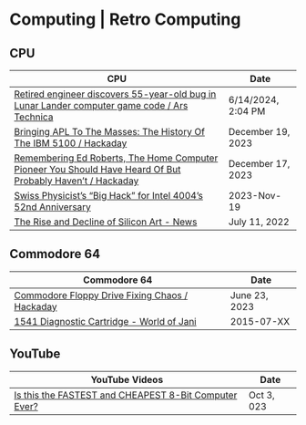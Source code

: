 # Computing \| Retro Computing 

## CPU

| CPU | Date |
|---|---|
| [Retired engineer discovers 55-year-old bug in Lunar Lander computer game code / Ars Technica](https://arstechnica.com/gaming/2024/06/retired-engineer-discovers-55-year-old-bug-in-lunar-lander-computer-game-code/) | 6/14/2024, 2:04 PM |
| [Bringing APL To The Masses: The History Of The IBM 5100 / Hackaday](https://hackaday.com/2023/12/19/bringing-apl-to-the-masses-the-history-of-the-ibm-5100/ ) | December 19, 2023 |
| [Remembering Ed Roberts, The Home Computer Pioneer You Should Have Heard Of But Probably Haven’t / Hackaday](https://hackaday.com/2023/12/17/remembering-ed-roberts-the-home-computer-pioneer-you-should-have-heard-of-but-probably-havent/ ) | December 17, 2023 |
| [Swiss Physicist’s “Big Hack” for Intel 4004’s 52nd Anniversary](https://4004.com/hackaday23/ ) | 2023-Nov-19 |
| [The Rise and Decline of Silicon Art - News](https://www.allaboutcircuits.com/news/the-rise-and-decline-of-silicon-art/ ) | July 11, 2022 |

## Commodore 64

| Commodore 64 | Date |
|---|---|
| [Commodore Floppy Drive Fixing Chaos / Hackaday](https://hackaday.com/2023/06/23/commodore-floppy-drive-fixing-chaos/ ) | June 23, 2023 |
| [1541 Diagnostic Cartridge - World of Jani](https://blog.worldofjani.com/?p=2180 ) | 2015-07-XX |

## YouTube

| YouTube Videos | Date |
|---|---|
| [Is this the FASTEST and CHEAPEST 8-Bit Computer Ever?](https://youtube.com/watch?v=CQ_C_RvJJ9A&si=-Jk-kO-ROlR977ti ) | Oct 3, 023 |
